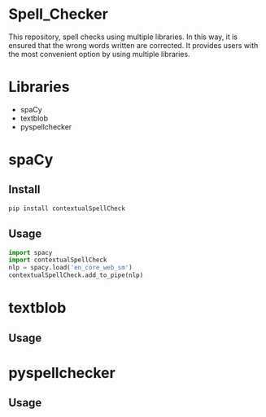 # Spell_Checker
This repository, spell checks using multiple libraries.
In this way, it is ensured that the wrong words written are corrected.
It provides users with the most convenient option by using multiple libraries.

# Libraries
- spaCy
- textblob
- pyspellchecker
# spaCy
## Install
```python
pip install contextualSpellCheck
```
## Usage
```python
import spacy
import contextualSpellCheck
nlp = spacy.load('en_core_web_sm')
contextualSpellCheck.add_to_pipe(nlp)

```
# textblob
## Usage
# pyspellchecker
## Usage
